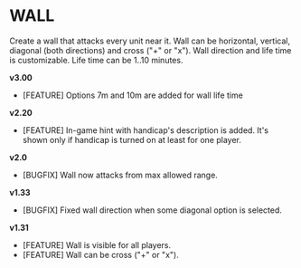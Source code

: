 # WALL

Create a wall that attacks every unit near it. Wall can be horizontal, vertical, diagonal (both directions) and cross ("+" or "x"). Wall direction and life time is customizable. Life time can be 1..10 minutes.

**v3.00**

* [FEATURE] Options 7m and 10m are added for wall life time

**v2.20**

* [FEATURE] In-game hint with handicap's description is added. It's shown only if handicap is turned on at least for one player.

**v2.0**

* [BUGFIX] Wall now attacks from max allowed range.

**v1.33**

* [BUGFIX] Fixed wall direction when some diagonal option is selected.

**v1.31**

* [FEATURE] Wall is visible for all players.
* [FEATURE] Wall can be cross ("+" or "x").

